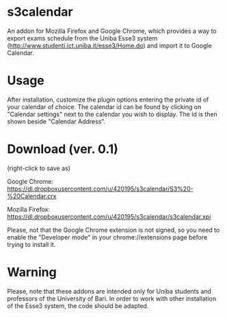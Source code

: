 s3calendar
==========

An addon for Mozilla Firefox and Google Chrome, which provides a way to export exams schedule from the Uniba Esse3 system (http://www.studenti.ict.uniba.it/esse3/Home.do) and import it to Google Calendar.

Usage
=====
After installation, customize the plugin options entering the private id of your calendar of choice. The calendar id can be found by clicking on "Calendar settings" next to the calendar you wish to display. The id is then shown beside "Calendar Address".

Download (ver. 0.1)
========
(right-click to save as)

Google Chrome: https://dl.dropboxusercontent.com/u/420195/s3calendar/S3%20-%20Calendar.crx

Mozilla Firefox: https://dl.dropboxusercontent.com/u/420195/s3calendar/s3calendar.xpi

Please, not that the Google Chrome extension is not signed, so you need to enable the "Developer mode" in your chrome://extensions page before trying to install it.

Warning
=======
Please, note that these addons are intended only for Uniba students and professors of the University of Bari. In order to work with other installation of the Esse3 system, the code should be adapted.
